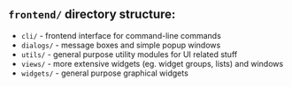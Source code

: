 ## `frontend/` directory structure:

- `cli/`     - frontend interface for command-line commands
- `dialogs/` - message boxes and simple popup windows
- `utils/`   - general purpose utility modules for UI related stuff
- `views/`   - more extensive widgets (eg. widget groups, lists) and windows
- `widgets/` - general purpose graphical widgets

